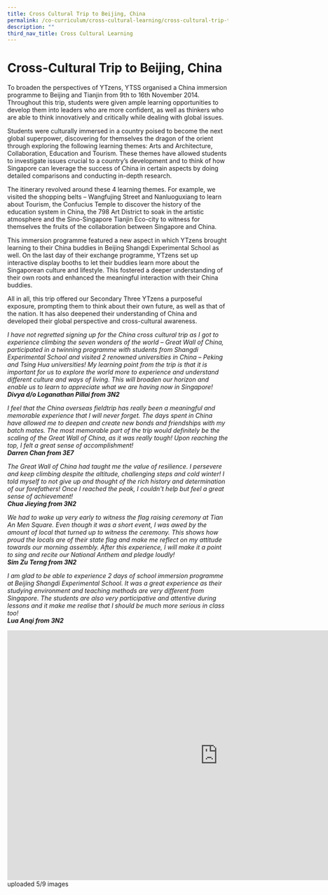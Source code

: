 ```yaml
---
title: Cross Cultural Trip to Beijing, China
permalink: /co-curriculum/cross-cultural-learning/cross-cultural-trip-to-beijing-china/
description: ""
third_nav_title: Cross Cultural Learning
---
```

# **Cross-Cultural Trip to Beijing, China**

To broaden the perspectives of YTzens, YTSS organised a China immersion programme to Beijing and Tianjin from 9th&nbsp;to 16th&nbsp;November 2014. Throughout this trip, students were given ample learning opportunities to develop them into leaders who are more confident, as well as thinkers who are able to think innovatively and critically while dealing with global issues.

Students were culturally immersed in a country poised to become the next global superpower, discovering for themselves the dragon of the orient through exploring the following learning themes: Arts and Architecture, Collaboration, Education and Tourism. These themes have allowed students to investigate issues crucial to a country’s development and to think of how Singapore can leverage the success of China in certain aspects by doing detailed comparisons and conducting in-depth research.

The itinerary revolved around these 4 learning themes. For example, we visited the shopping belts – Wangfujing Street and Nanluoguxiang to learn about Tourism, the Confucius Temple to discover the history of the education system in China, the 798 Art District to soak in the artistic atmosphere and the Sino-Singapore Tianjin Eco-city to witness for themselves the fruits of the collaboration between Singapore and China.

This immersion programme featured a new aspect in which YTzens brought learning to their China buddies in Beijing Shangdi Experimental School as well. On the last day of their exchange programme, YTzens set up interactive display booths to let their buddies learn more about the Singaporean culture and lifestyle. This fostered a deeper understanding of their own roots and enhanced the meaningful interaction with their China buddies.

All in all, this trip offered our Secondary Three YTzens a purposeful exposure, prompting them to think about their own future, as well as that of the nation. It has also deepened their understanding of China and developed their global perspective and cross-cultural awareness.

  

_I have not regretted signing up for the China cross cultural trip as I got to experience climbing the seven wonders of the world – Great Wall of China, participated in a twinning programme with students from Shangdi Experimental School and visited 2 renowned universities in China – Peking and Tsing Hua universities! My learning point from the trip is that it is important for us to explore the world more to experience and understand different culture and ways of living. This will broaden our horizon and enable us to learn to appreciate what we are having now in Singapore!_   
**_Divya d/o Loganathan Pillai from 3N2_**

_I feel that the China overseas fieldtrip has really been a meaningful and memorable experience that I will never forget. The days spent in China have allowed me to deepen and create new bonds and friendships with my batch mates. The most memorable part of the trip would definitely be the scaling of the Great Wall of China, as it was really tough! Upon reaching the top, I felt a great sense of accomplishment!_    
**_Darren Chan from 3E7_**

_The Great Wall of China had taught me the value of resilience. I persevere and keep climbing despite the altitude, challenging steps and cold winter! I told myself to not give up and thought of the rich history and determination of our forefathers! Once I reached the peak, I couldn't help but feel a great sense of achievement!_   
**_Chua Jieying from 3N2_**

_We had to wake up very early to witness the flag raising ceremony at Tian An Men Square. Even though it was a short event, I was awed by the amount of local that turned up to witness the ceremony. This shows how proud the locals are of their state flag and make me reflect on my attitude towards our morning assembly. After this experience, I will make it a point to sing and recite our National Anthem and pledge loudly!_    
**_Sim Zu Terng from 3N2_**

_I am glad to be able to experience 2 days of school immersion programme at Beijing Shangdi Experimental School. It was a great experience as their studying environment and teaching methods are very different from Singapore. The students are also very participative and attentive during lessons and it make me realise that I should be much more serious in class too!_    
**_Lua Anqi from 3N2_**

<iframe allowfullscreen="true" height="569" width="960" frameborder="0" src="https://docs.google.com/presentation/d/e/2PACX-1vSE9pFNbhfWr38FeCLXgKJHA8DnR7leqJY5POsf2vM2KegaNVobb9UuTxUCul8ipjJZMVD35Rgp1LUG/embed?start=true&amp;loop=true&amp;delayms=5000"></iframe>
uploaded 5/9 images